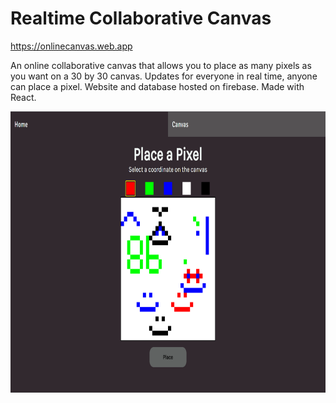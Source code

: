 # Realtime Collaborative Canvas
https://onlinecanvas.web.app

An online collaborative canvas that allows you to place as many pixels as you want on a 30 by 30 canvas. Updates for everyone in real time, anyone can place a pixel. Website and database hosted on firebase. Made with React.

<p>
  <img src="./src/images/project_capture.png" alt="project capture" height=450/>
</p>

